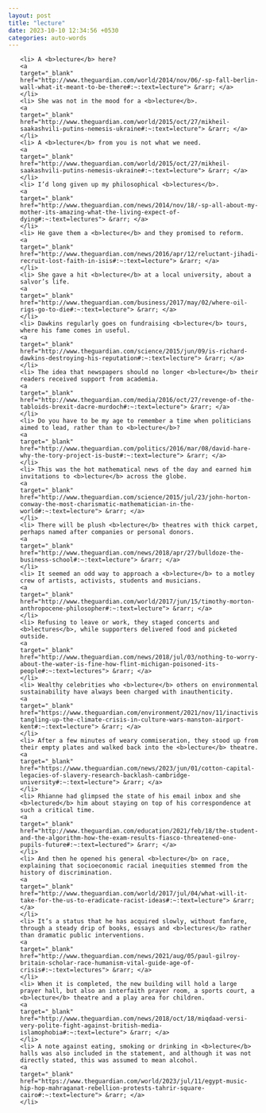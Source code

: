 ```yaml
---
layout: post
title: "lecture"
date: 2023-10-10 12:34:56 +0530
categories: auto-words
---
```

<ol>

    <li> A <b>lecture</b> here?
    <a 
    target="_blank" 
    href="http://www.theguardian.com/world/2014/nov/06/-sp-fall-berlin-wall-what-it-meant-to-be-there#:~:text=lecture"> &rarr; </a>
    </li>
    <li> She was not in the mood for a <b>lecture</b>.
    <a 
    target="_blank" 
    href="http://www.theguardian.com/world/2015/oct/27/mikheil-saakashvili-putins-nemesis-ukraine#:~:text=lecture"> &rarr; </a>
    </li>
    <li> A <b>lecture</b> from you is not what we need.
    <a 
    target="_blank" 
    href="http://www.theguardian.com/world/2015/oct/27/mikheil-saakashvili-putins-nemesis-ukraine#:~:text=lecture"> &rarr; </a>
    </li>
    <li> I’d long given up my philosophical <b>lectures</b>.
    <a 
    target="_blank" 
    href="http://www.theguardian.com/news/2014/nov/18/-sp-all-about-my-mother-its-amazing-what-the-living-expect-of-dying#:~:text=lectures"> &rarr; </a>
    </li>
    <li> He gave them a <b>lecture</b> and they promised to reform.
    <a 
    target="_blank" 
    href="http://www.theguardian.com/news/2016/apr/12/reluctant-jihadi-recruit-lost-faith-in-isis#:~:text=lecture"> &rarr; </a>
    </li>
    <li> She gave a hit <b>lecture</b> at a local university, about a salvor’s life.
    <a 
    target="_blank" 
    href="http://www.theguardian.com/business/2017/may/02/where-oil-rigs-go-to-die#:~:text=lecture"> &rarr; </a>
    </li>
    <li> Dawkins regularly goes on fundraising <b>lecture</b> tours, where his fame comes in useful.
    <a 
    target="_blank" 
    href="http://www.theguardian.com/science/2015/jun/09/is-richard-dawkins-destroying-his-reputation#:~:text=lecture"> &rarr; </a>
    </li>
    <li> The idea that newspapers should no longer <b>lecture</b> their readers received support from academia.
    <a 
    target="_blank" 
    href="http://www.theguardian.com/media/2016/oct/27/revenge-of-the-tabloids-brexit-dacre-murdoch#:~:text=lecture"> &rarr; </a>
    </li>
    <li> Do you have to be my age to remember a time when politicians aimed to lead, rather than to <b>lecture</b>?
    <a 
    target="_blank" 
    href="http://www.theguardian.com/politics/2016/mar/08/david-hare-why-the-tory-project-is-bust#:~:text=lecture"> &rarr; </a>
    </li>
    <li> This was the hot mathematical news of the day and earned him invitations to <b>lecture</b> across the globe.
    <a 
    target="_blank" 
    href="http://www.theguardian.com/science/2015/jul/23/john-horton-conway-the-most-charismatic-mathematician-in-the-world#:~:text=lecture"> &rarr; </a>
    </li>
    <li> There will be plush <b>lecture</b> theatres with thick carpet, perhaps named after companies or personal donors.
    <a 
    target="_blank" 
    href="http://www.theguardian.com/news/2018/apr/27/bulldoze-the-business-school#:~:text=lecture"> &rarr; </a>
    </li>
    <li> It seemed an odd way to approach a <b>lecture</b> to a motley crew of artists, activists, students and musicians.
    <a 
    target="_blank" 
    href="http://www.theguardian.com/world/2017/jun/15/timothy-morton-anthropocene-philosopher#:~:text=lecture"> &rarr; </a>
    </li>
    <li> Refusing to leave or work, they staged concerts and <b>lectures</b>, while supporters delivered food and picketed outside.
    <a 
    target="_blank" 
    href="http://www.theguardian.com/news/2018/jul/03/nothing-to-worry-about-the-water-is-fine-how-flint-michigan-poisoned-its-people#:~:text=lectures"> &rarr; </a>
    </li>
    <li> Wealthy celebrities who <b>lecture</b> others on environmental sustainability have always been charged with inauthenticity.
    <a 
    target="_blank" 
    href="https://www.theguardian.com/environment/2021/nov/11/inactivists-tangling-up-the-climate-crisis-in-culture-wars-manston-airport-kent#:~:text=lecture"> &rarr; </a>
    </li>
    <li> After a few minutes of weary commiseration, they stood up from their empty plates and walked back into the <b>lecture</b> theatre.
    <a 
    target="_blank" 
    href="https://www.theguardian.com/news/2023/jun/01/cotton-capital-legacies-of-slavery-research-backlash-cambridge-university#:~:text=lecture"> &rarr; </a>
    </li>
    <li> Rhianne had glimpsed the state of his email inbox and she <b>lectured</b> him about staying on top of his correspondence at such a critical time.
    <a 
    target="_blank" 
    href="http://www.theguardian.com/education/2021/feb/18/the-student-and-the-algorithm-how-the-exam-results-fiasco-threatened-one-pupils-future#:~:text=lectured"> &rarr; </a>
    </li>
    <li> And then he opened his general <b>lecture</b> on race, explaining that socioeconomic racial inequities stemmed from the history of discrimination.
    <a 
    target="_blank" 
    href="http://www.theguardian.com/world/2017/jul/04/what-will-it-take-for-the-us-to-eradicate-racist-ideas#:~:text=lecture"> &rarr; </a>
    </li>
    <li> It’s a status that he has acquired slowly, without fanfare, through a steady drip of books, essays and <b>lectures</b> rather than dramatic public interventions.
    <a 
    target="_blank" 
    href="http://www.theguardian.com/news/2021/aug/05/paul-gilroy-britain-scholar-race-humanism-vital-guide-age-of-crisis#:~:text=lectures"> &rarr; </a>
    </li>
    <li> When it is completed, the new building will hold a large prayer hall, but also an interfaith prayer room, a sports court, a <b>lecture</b> theatre and a play area for children.
    <a 
    target="_blank" 
    href="http://www.theguardian.com/news/2018/oct/18/miqdaad-versi-very-polite-fight-against-british-media-islamophobia#:~:text=lecture"> &rarr; </a>
    </li>
    <li> A note against eating, smoking or drinking in <b>lecture</b> halls was also included in the statement, and although it was not directly stated, this was assumed to mean alcohol.
    <a 
    target="_blank" 
    href="https://www.theguardian.com/world/2023/jul/11/egypt-music-hip-hop-mahraganat-rebellion-protests-tahrir-square-cairo#:~:text=lecture"> &rarr; </a>
    </li>